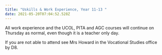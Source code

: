 ```yaml
---
title: "Uskills & Work Experience, Year 11-13 "
date: 2021-05-20T07:04:52.528Z
---
```

All work experience and the UCOL, PITA and AGC courses will continue on Thursday as normal, even though it is a teacher only day.  

If you are not able to attend see Mrs Howard in the Vocational Studies office by D8.